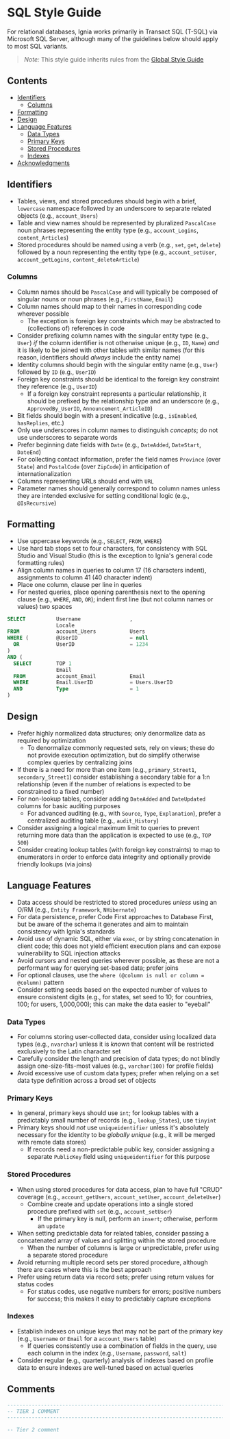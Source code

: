 # SQL Style Guide

For relational databases, Ignia works primarily in Transact SQL (T-SQL) via Microsoft SQL Server, although many of the guidelines below should apply to most SQL variants.

> *Note:* This style guide inherits rules from the [Global Style Guide](../../README.md)

## Contents
- [Identifiers](#identifiers)
  - [Columns](#columns)
- [Formatting](#formatting)
- [Design](#design)
- [Language Features](#language-features)
  - [Data Types](#data-types)
  - [Primary Keys](#primary-keys)
  - [Stored Procedures](#stored-procedures)
  - [Indexes](#indexes)
- [Acknowledgments](#acknowledgments)

## Identifiers
- Tables, views, and stored procedures should begin with a brief, `lowercase` namespace followed by an underscore to separate related objects (e.g., `account_Users`)
- Table and view names should be represented by pluralized `PascalCase` noun phrases representing the entity type (e.g., `account_Logins`, `content_Articles`)
- Stored procedures should be named using a verb (e.g., `set`, `get`, `delete`) followed by a noun representing the entity type (e.g., `account_setUser`, `account_getLogins`, `content_deleteArticle`)

### Columns
- Column names should be `PascalCase` and will typically be composed of singular nouns or noun phrases (e.g., `FirstName`, `Email`)
- Column names should map to their names in corresponding code wherever possible
  - The exception is foreign key constraints which may be abstracted to (collections of) references in code
- Consider prefixing column names with the singular entity type (e.g., `User`) *if* the column identifier is not otherwise unique (e.g., `ID`, `Name`) *and* it is likely to be joined with other tables with similar names (for this reason, identifiers should *always* include the entity name)
- Identity columns should begin with the singular entity name (e.g., `User`) followed by `ID` (e.g., `UserID`)
- Foreign key constraints should be identical to the foreign key constraint they reference (e.g., `UserID`)
  - If a foreign key constraint represents a particular relationship, it should be prefixed by the relationship type and an underscore (e.g., `ApprovedBy_UserID`, `Announcement_ArticleID`)
- Bit fields should begin with a present indicative (e.g., `isEnabled`, `hasReplies`, etc.)
- Only use underscores in column names to distinguish *concepts*; do not use underscores to separate words
- Prefer beginning date fields with `Date` (e.g., `DateAdded`, `DateStart`, `DateEnd`)
- For collecting contact information, prefer the field names `Province` (over `State`) and `PostalCode` (over `ZipCode`) in anticipation of internationalization
- Columns representing URLs should end with `URL`
- Parameter names should generally correspond to column names unless they are intended exclusive for setting conditional logic (e.g., `@IsRecursive`)

## Formatting
- Use uppercase keywords (e.g., `SELECT`, `FROM`, `WHERE`)
- Use hard tab stops set to four characters, for consistency with SQL Studio and Visual Studio (this is the exception to Ignia's general code formatting rules)
- Align column names in queries to column 17 (16 characters indent), assignments to column 41 (40 character indent)
- Place one column, clause per line in queries
- For nested queries, place opening parenthesis next to the opening clause (e.g., `WHERE`, `AND`, `OR`); indent first line (but not column names or values) two spaces

```sql
SELECT          Username                ,
                Locale
FROM            account_Users           Users
WHERE (         @UserID                 = null
  OR            UserID                  = 1234
)
AND (
  SELECT        TOP 1
                Email
  FROM          account_Email           Email
  WHERE         Email.UserID            = Users.UserID
  AND           Type                    = 1
)
```

## Design
- Prefer highly normalized data structures; only denormalize data as required by optimization
  - To denormalize commonly requested sets, rely on views; these do not provide execution optimization, but do simplify otherwise complex queries by centralizing joins
- If there is a need for more than one item (e.g., `primary_Street1`, `secondary_Street1`) consider establishing a secondary table for a 1:n relationship (even if the number of relations is expected to be constrained to a fixed number)
- For non-lookup tables, consider adding `DateAdded` and `DateUpdated` columns for basic auditing purposes
  - For advanced auditing (e.g., with `Source`, `Type`, `Explanation`), prefer a centralized auditing table (e.g., `audit_History`)
- Consider assigning a logical maximum limit to queries to prevent returning more data than the application is expected to use (e.g., `TOP 500`)
- Consider creating lookup tables (with foreign key constraints) to map to enumerators in order to enforce data integrity and optionally provide friendly lookups (via joins)

## Language Features
- Data access should be restricted to stored procedures *unless* using an O/RM (e.g., `Entity Framework`, `NHibernate`)
- For data persistence, prefer Code First approaches to Database First, but be aware of the schema it generates and aim to maintain consistency with Ignia's standards
- Avoid use of dynamic SQL, either via `exec`, or by string concatenation in client code; this does not yield efficient execution plans and can expose vulnerability to SQL injection attacks
- Avoid cursors and nested queries wherever possible, as these are not a performant way for querying set-based data; prefer joins
- For optional clauses, use the `where (@column is null or column = @column)` pattern
- Consider setting seeds based on the expected number of values to ensure consistent digits (e.g., for states, set seed to 10; for countries, 100; for users, 1,000,000); this can make the data easier to "eyeball"

### Data Types
- For columns storing user-collected data, consider using localized data types (e.g., `nvarchar`) unless it is *known* that content will be restricted exclusively to the Latin character set
- Carefully consider the length and precision of data types; do not blindly assign one-size-fits-most values (e.g., `varchar(100)` for profile fields)
- Avoid excessive use of custom data types; prefer when relying on a set data type definition across a broad set of objects

### Primary Keys
- In general, primary keys should use `int`; for lookup tables with a predictably small number of records (e.g., `lookup_States`), use `tinyint`
- Primary keys should *not* use `uniqueidentifier` unless it's absolutely necessary for the identity to be *globally unique* (e.g., it will be merged with remote data stores)
  - If records need a non-predictable public key, consider assigning a separate `PublicKey` field using `uniqueidentifier` for this purpose

### Stored Procedures
- When using stored procedures for data access, plan to have full "CRUD" coverage (e.g., `account_getUsers`, `account_setUser`, `account_deleteUser`)
  - Combine create and update operations into a single stored procedure prefixed with `set` (e.g., `account_setUser`)
    - If the primary key is null, perform an `insert`; otherwise, perform an `update`
- When setting predictable data for related tables, consider passing a concatenated array of values and splitting within the stored procedure
  - When the number of columns is large or unpredictable, prefer using a separate stored procedure
- Avoid returning multiple record sets per stored procedure, although there are cases where this is the best approach
- Prefer using return data via record sets; prefer using return values for status codes
  - For status codes, use negative numbers for errors; positive numbers for success; this makes it easy to predictably capture exceptions

### Indexes
- Establish indexes on unique keys that may not be part of the primary key (e.g., `Username` or `Email` for a `account_Users` table)
  - If queries consistently use a combination of fields in the query, use each column in the index (e.g., `Username`, `password`, `salt`)
- Consider regular (e.g., quarterly) analysis of indexes based on profile data to ensure indexes are well-tuned based on actual queries

## Comments

```sql
-----------------------------------------------------------------------------------------------------------------------------------------------
-- TIER 1 COMMENT
-----------------------------------------------------------------------------------------------------------------------------------------------

-- Tier 2 comment

```

<!--
## Acknowledgments
-->